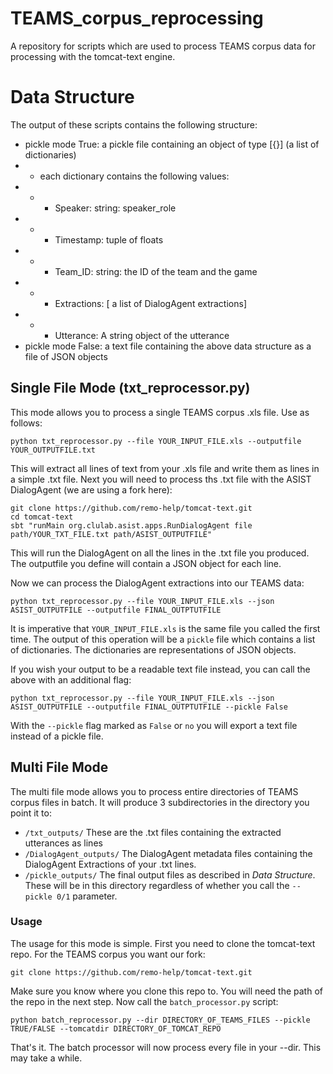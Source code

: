# TEAMS_corpus_reprocessing
A repository for scripts which are used to process TEAMS corpus data for processing with the tomcat-text engine.

# Data Structure
The output of these scripts contains the following structure:

* pickle mode True: a pickle file containing an object of type \[{}\] (a list of dictionaries)
* * each dictionary contains the following values:
* * * Speaker: string: speaker_role
* * * Timestamp: tuple of floats
* * * Team_ID: string: the ID of the team and the game
* * * Extractions: \[ a list of DialogAgent extractions\]
* * * Utterance: A string object of the utterance
* pickle mode False: a text file containing the above data structure as a file of JSON objects

## Single File Mode (txt_reprocessor.py)
This mode allows you to process a single TEAMS corpus .xls file. Use as follows:

    python txt_reprocessor.py --file YOUR_INPUT_FILE.xls --outputfile YOUR_OUTPUTFILE.txt

This will extract all lines of text from your .xls file and write them as lines in a simple .txt file. Next you will need to process ths .txt file with the ASIST DialogAgent (we are using a fork here):

    git clone https://github.com/remo-help/tomcat-text.git
    cd tomcat-text
    sbt "runMain org.clulab.asist.apps.RunDialogAgent file path/YOUR_TXT_FILE.txt path/ASIST_OUTPUTFILE"

This will run the DialogAgent on all the lines in the .txt file you produced. The outputfile you define will contain a JSON object for each line.

Now we can process the DialogAgent extractions into our TEAMS data:

    python txt_reprocessor.py --file YOUR_INPUT_FILE.xls --json ASIST_OUTPUTFILE --outputfile FINAL_OUTPTUTFILE

It is imperative that `YOUR_INPUT_FILE.xls` is the same file you called the first time. The output of this operation will be a `pickle` file which contains a list of dictionaries. The dictionaries are representations of JSON objects.

If you wish your output to be a readable text file instead, you can call the above with an additional flag:

    python txt_reprocessor.py --file YOUR_INPUT_FILE.xls --json ASIST_OUTPUTFILE --outputfile FINAL_OUTPTUTFILE --pickle False
    
With the `--pickle` flag marked as `False` or `no` you will export a text file instead of a pickle file.

## Multi File Mode
 The multi file mode allows you to process entire directories of TEAMS corpus files in batch.
It will produce 3 subdirectories in the directory you point it to:

* `/txt_outputs/` These are the .txt files containing the extracted utterances as lines
* `/DialogAgent_outputs/` The DialogAgent metadata files containing the DialogAgent Extractions of your .txt lines.
* `/pickle_outputs/` The final output files as described in *Data Structure*. These will be in this directory regardless of whether you call the `--pickle 0/1` parameter.

### Usage

The usage for this mode is simple. First you need to clone the tomcat-text repo. For the TEAMS corpus you want our fork:

    git clone https://github.com/remo-help/tomcat-text.git

Make sure you know where you clone this repo to. You will need the path of the repo in the next step. Now call the `batch_processor.py` script:

    python batch_reprocessor.py --dir DIRECTORY_OF_TEAMS_FILES --pickle TRUE/FALSE --tomcatdir DIRECTORY_OF_TOMCAT_REPO

That's it. The batch processor will now process every file in your --dir. This may take a while.